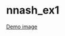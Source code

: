 nnash_ex1
=========
[Demo image](https://raw.github.com/nathannash/nnash_ex1/master/lib/img/splash.png)

